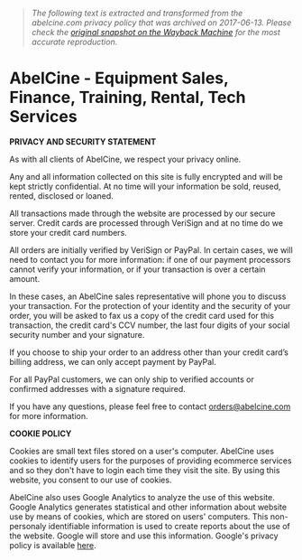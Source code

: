 > *The following text is extracted and transformed from the abelcine.com privacy policy that was archived on 2017-06-13. Please check the [original snapshot on the Wayback Machine](https://web.archive.org/web/20170613061559id_/http%3A//www.abelcine.com/store/Privacy-and-Security-Statement) for the most accurate reproduction.*

# AbelCine - Equipment Sales, Finance, Training, Rental, Tech Services

**PRIVACY AND SECURITY STATEMENT**

As with all clients of AbelCine, we respect your privacy online.

Any and all information collected on this site is fully encrypted and will be kept strictly confidential. At no time will your information be sold, reused, rented, disclosed or loaned.

All transactions made through the website are processed by our secure server. Credit cards are processed through VeriSign and at no time do we store your credit card numbers.

All orders are initially verified by VeriSign or PayPal. In certain cases, we will need to contact you for more information: if one of our payment processors cannot verify your information, or if your transaction is over a certain amount. 

In these cases, an AbelCine sales representative will phone you to discuss your transaction. For the protection of your identity and the security of your order, you will be asked to fax us a copy of the credit card used for this transaction, the credit card's CCV number, the last four digits of your social security number and your signature.

If you choose to ship your order to an address other than your credit card’s billing address, we can only accept payment by PayPal. 

For all PayPal customers, we can only ship to verified accounts or confirmed addresses with a signature required.

If you have any questions, please feel free to contact [orders@abelcine.com](mailto:orders@abelcine.com) for more information. 

**COOKIE POLICY**

Cookies are small text files stored on a user's computer. AbelCine uses cookies to identify users for the purposes of providing ecommerce services and so they don't have to login each time they visit the site. By using this website, you consent to our use of cookies. 

AbelCine also uses Google Analytics to analyze the use of this website. Google Analytics generates statistical and other information about website use by means of cookies, which are stored on users' computers. This non-personaly identifiable information is used to create reports about the use of the website. Google will store and use this information. Google's privacy policy is available [ here](http://www.google.com/privacypolicy.html). 
